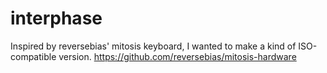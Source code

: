 # interphase

Inspired by reversebias' mitosis keyboard, I wanted to make a kind of ISO-compatible version.
https://github.com/reversebias/mitosis-hardware
